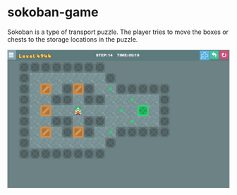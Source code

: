 # sokoban-game
Sokoban is a type of transport puzzle. The player tries to move the boxes or chests to the storage locations in the puzzle.

![alt text](https://raw.githubusercontent.com/kulker/sokoban-game/main/screenshot/sc3.png)
